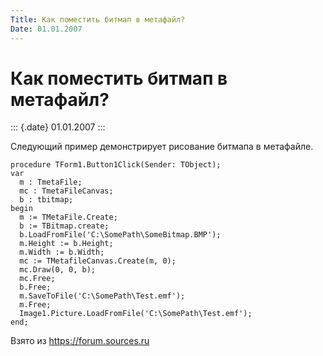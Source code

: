 ```yaml
---
Title: Как поместить битмап в метафайл?
Date: 01.01.2007
---
```



Как поместить битмап в метафайл?
================================

::: {.date}
01.01.2007
:::

Следующий пример демонстрирует рисование битмапа в метафайле.

    procedure TForm1.Button1Click(Sender: TObject);
    var
      m : TmetaFile;
      mc : TmetaFileCanvas;
      b : tbitmap;
    begin
      m := TMetaFile.Create;
      b := TBitmap.create;
      b.LoadFromFile('C:\SomePath\SomeBitmap.BMP');
      m.Height := b.Height;
      m.Width := b.Width;
      mc := TMetafileCanvas.Create(m, 0);
      mc.Draw(0, 0, b);
      mc.Free;
      b.Free;
      m.SaveToFile('C:\SomePath\Test.emf');
      m.Free;
      Image1.Picture.LoadFromFile('C:\SomePath\Test.emf');
    end;

Взято из <https://forum.sources.ru>

